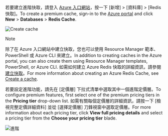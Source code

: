 <span data-ttu-id="edf41-101">若要建立進階快取，請登入 [Azure 入口網站](https://portal.azure.com)，按一下 [新增] > [資料庫] > [Redis 快取]。</span><span class="sxs-lookup"><span data-stu-id="edf41-101">To create a premium cache, sign-in to the [Azure portal](https://portal.azure.com) and click **New** > **Databases** > **Redis Cache**.</span></span>

![Create cache](media/redis-cache-premium-create/redis-cache-new-cache-menu.png)

> [!NOTE]
> <span data-ttu-id="edf41-103">除了在 Azure 入口網站中建立快取，您也可以使用 Resource Manager 範本、PowerShell 或 Azure CLI 來建立。</span><span class="sxs-lookup"><span data-stu-id="edf41-103">In addition to creating caches in the Azure portal, you can also create them using Resource Manager templates, PowerShell, or Azure CLI.</span></span> <span data-ttu-id="edf41-104">如需如何建立 Azure Redis 快取的詳細資訊，請參閱[建立快取](../articles/redis-cache/cache-dotnet-how-to-use-azure-redis-cache.md#create-a-cache)。</span><span class="sxs-lookup"><span data-stu-id="edf41-104">For more information about creating an Azure Redis Cache, see [Create a cache](../articles/redis-cache/cache-dotnet-how-to-use-azure-redis-cache.md#create-a-cache).</span></span>
> 
> 

<span data-ttu-id="edf41-105">若要設定進階功能，請先在 [定價層]  下拉式清單中選取其中一個進階定價層。</span><span class="sxs-lookup"><span data-stu-id="edf41-105">To configure premium features, first select one of the premium pricing tiers in the **Pricing tier** drop-down list.</span></span> <span data-ttu-id="edf41-106">如需有關每個定價層的詳細資訊，請按一下 [檢視完整定價詳細資料] 並從 [選擇定價層] 刀鋒視窗中選取定價層。</span><span class="sxs-lookup"><span data-stu-id="edf41-106">For more information about each pricing tier, click **View full pricing details** and select a pricing tier from the **Choose your pricing tier** blade.</span></span>

![進階](media/redis-cache-premium-create/redis-cache-premium-pricing-tier.png)

